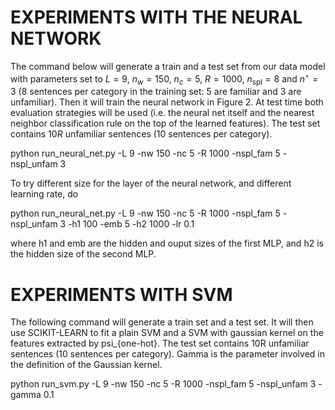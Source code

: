 
# EXPERIMENTS WITH THE NEURAL NETWORK

The command below will generate a train and a test set from our data model with parameters set to $L=9$, $n_w=150$, $n_c=5$, $R=1000$, $n_\textrm{spl}=8$ and $n^\star=3$ (8 sentences per category in the training set: 5 are familiar and 3 are unfamiliar). Then it will train the neural network in Figure 2. At test time both evaluation strategies will be used (i.e. the neural net itself and the nearest neighbor classification rule on the top of the learned features). The test set contains $10R$ unfamiliar sentences (10 sentences per category).

python run_neural_net.py -L 9 -nw 150 -nc 5 -R 1000 -nspl_fam 5 -nspl_unfam 3

To try different size for the layer of the neural network, and different learning rate, do

python run_neural_net.py -L 9 -nw 150 -nc 5 -R 1000 -nspl_fam 5 -nspl_unfam 3 -h1 100 -emb 5 -h2 1000 -lr 0.1

where h1 and emb are the hidden and ouput sizes of the first MLP, and h2 is the hidden size of the second MLP.



# EXPERIMENTS WITH SVM 

The following command will generate a train set and a test set. It will then use SCIKIT-LEARN to fit a plain SVM and a SVM with gaussian kernel on the features extracted by psi_{one-hot}. The test set contains 10R unfamiliar sentences (10 sentences per category). Gamma is the parameter involved in the definition of the Gaussian kernel. 

python run_svm.py -L 9 -nw 150 -nc 5 -R 1000 -nspl_fam 5 -nspl_unfam 3 -gamma 0.1
